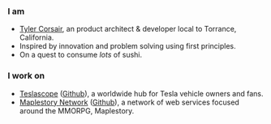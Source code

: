 ### I am

- [Tyler Corsair](https://tylercorsair.com/), an product architect & developer local to Torrance, California.
- Inspired by innovation and problem solving using first principles.
- On a quest to consume *lots* of sushi.

### I work on
- [Teslascope](https://teslascope.com/) ([Github](https://github.com/teslascope)), a worldwide hub for Tesla vehicle owners and fans.
- [Maplestory Network](https://maplestory.net/) ([Github](https://github.com/crrio)), a network of web services focused around the MMORPG, Maplestory.
